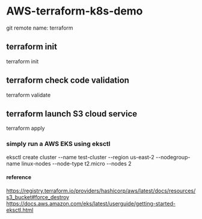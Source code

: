 # AWS-terraform-k8s-demo
git remote name: terraform

## terraform init
  terraform init

## terraform check code validation
  terraform validate

## terraform launch S3 cloud service
  terraform apply

### simply run a AWS EKS using eksctl
  eksctl create cluster --name test-cluster --region us-east-2 --nodegroup-name linux-nodes --node-type t2.micro --nodes 2
  
#### reference
https://registry.terraform.io/providers/hashicorp/aws/latest/docs/resources/s3_bucket#force_destroy
https://docs.aws.amazon.com/eks/latest/userguide/getting-started-eksctl.html
